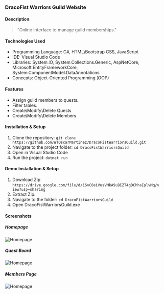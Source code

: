 ### DracoFist Warriors Guild Website

#### Description

> "Online interface to manage guild memberships."

#### Technologies Used

- Programming Language: C#, HTML\Bootstrap CSS, JavaScript
- IDE: Visual Studio Code
- Libraries: System.IO, System.Collections.Generic, AspNetCore, Microsoft.EntityFrameworkCore, System.ComponentModel.DataAnnotations
- Concepts: Object-Oriented Programming (OOP)

#### Features

- Assign guild members to quests.
- Filter tables.
- Create\Modify\Delete Quests
- Create\Modify\Delete Members

#### Installation & Setup

1. Clone the repository: `git clone https://github.com/WTOscarMartinez/DracoFistWarriorsGuild.git`
2. Navigate to the project folder: `cd DracoFistWarriorsGuild`
3. Open in Visual Studio Code
4. Run the project: `dotnet run`

#### Demo Installation & Setup
1. Download Zip: `https://drive.google.com/file/d/1SvC0eiVusVMkA9uBIZT4gDChhaEplvMq/view?usp=sharing`
2. Extract Zip.
3. Navigate to the folder: `cd DracoFistWarriorsGuild`
4. Open DracoFistWarriorsGuild.exe

#### Screenshots
##### Homepage
![Homepage](https://u.cubeupload.com/OzFromMarz/Homepage.jpg)
##### Quest Board
![Homepage](https://u.cubeupload.com/OzFromMarz/QuestPage.jpg)
##### Members Page
![Homepage](https://u.cubeupload.com/OzFromMarz/OurMembersPage.jpg)


